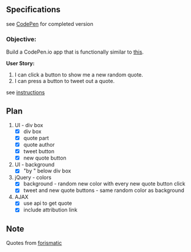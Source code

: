 ## Specifications

see [CodePen](http://codepen.io/gracen/full/QdwzBj/) for completed version


### Objective:
Build a CodePen.io app that is functionally similar to [this](https://codepen.io/FreeCodeCamp/full/ONjoLe/).

**User Story:**  

1. I can click a button to show me a new random quote.
2. I can press a button to tweet out a quote.

see [instructions](https://www.freecodecamp.com/challenges/build-a-random-quote-machine)


## Plan
1. UI - div box
    - [X] div box
    - [X] quote part
    - [X] quote author
    - [X] tweet button
    - [X] new quote button
2. UI - background
    - [X] "by <name>" below div box
3. jQuery - colors
    - [X] background - random new color with every new quote button click
    - [X] tweet and new quote buttons - same random color as background
4. AJAX
    - [X] use api to get quote
    - [X] include attribution link

## Note
Quotes from [forismatic](http://forismatic.com/en/api/)
